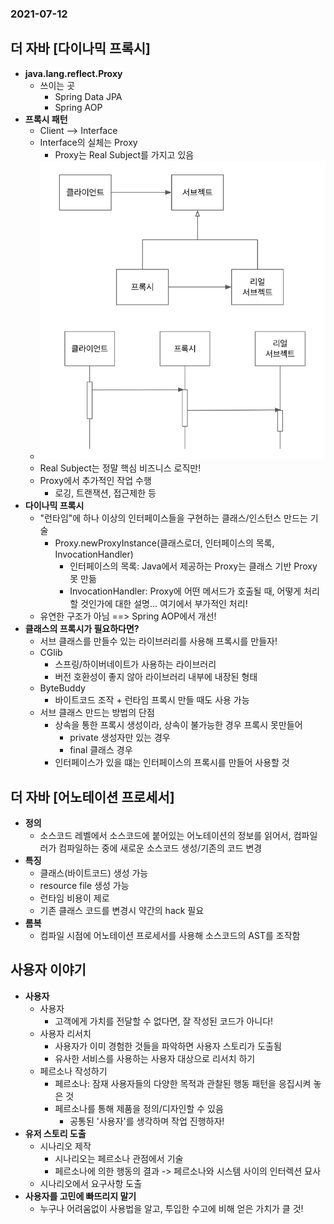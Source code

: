 ### 2021-07-12

## 더 자바 [다이나믹 프록시]
- **java.lang.reflect.Proxy**
    - 쓰이는 곳 
        - Spring Data JPA
        - Spring AOP
- **프록시 패턴**
    - Client --> Interface
    - Interface의 실체는 Proxy
        - Proxy는 Real Subject를 가지고 있음        
    - ![](../image/2021-07-12-proxy-pattern.PNG)
    - Real Subject는 정말 핵심 비즈니스 로직만!
    - Proxy에서 추가적인 작업 수행
        - 로깅, 트랜잭션, 접근제한 등
- **다이나믹 프록시**
    - "런타임"에 하나 이상의 인터페이스들을 구현하는 클래스/인스턴스 만드는 기술
        - Proxy.newProxyInstance(클래스로더, 인터페이스의 목록, InvocationHandler)
            - 인터페이스의 목록: Java에서 제공하는 Proxy는 클래스 기반 Proxy 못 만듦
            - InvocationHandler: Proxy에 어떤 메서드가 호출될 때, 어떻게 처리할 것인가에 대한 설명... 여기에서 부가적인 처리!
    - 유연한 구조가 아님 ==> Spring AOP에서 개선!
- **클래스의 프록시가 필요하다면?**
    - 서브 클래스를 만들수 있는 라이브러리를 사용해 프록시를 만들자!
    - CGlib
        - 스프링/하이버네이트가 사용하는 라이브러리
        - 버전 호환성이 좋지 않아 라이브러리 내부에 내장된 형태
    - ByteBuddy
        - 바이트코드 조작 + 런타임 프록시 만들 때도 사용 가능
    - 서브 클래스 만드는 방법의 단점
        - 상속을 통한 프록시 생성이라, 상속이 불가능한 경우 프록시 못만들어 
            - private 생성자만 있는 경우
            - final 클래스 경우
        - 인터페이스가 있을 떄는 인터페이스의 프록시를 만들어 사용할 것

## 더 자바 [어노테이션 프로세서]
- **정의**
    - 소스코드 레벨에서 소스코드에 붙어있는 어노테이션의 정보를 읽어서, 컴파일러가 컴파일하는 중에 새로운 소스코드 생성/기존의 코드 변경
- **특징**
    - 클래스(바이트코드) 생성 가능
    - resource file 생성 가능
    - 런타임 비용이 제로
    - 기존 클래스 코드를 변경시 약간의 hack 필요
- **롬복**
    - 컴파일 시점에 어노테이션 프로세서를 사용해 소스코드의 AST를 조작함
    
## 사용자 이야기
- **사용자**
    - 사용자
        - 고객에게 가치를 전달할 수 없다면, 잘 작성된 코드가 아니다!
    - 사용자 리서치
        - 사용자가 이미 경험한 것들을 파악하면 사용자 스토리가 도출됨
        - 유사한 서비스를 사용하는 사용자 대상으로 리서치 하기
    - 페르소나 작성하기
        - 페르소나: 잠재 사용자들의 다양한 목적과 관찰된 행동 패턴을 응집시켜 놓은 것
        - 페르소나를 통해 제품을 정의/디자인할 수 있음
            - 공통된 '사용자'를 생각하며 작업 진행하자!
- **유저 스토리 도출**                    
    - 시나리오 제작
        - 시나리오는 페르소나 관점에서 기술
        - 페르소나에 의한 행동의 결과 -> 페르소나와 시스템 사이의 인터렉션 묘사
    - 시나리오에서 요구사항 도출
- **사용자를 고민에 빠뜨리지 말기**
    - 누구나 어려움없이 사용법을 알고, 투입한 수고에 비해 얻은 가치가 클 것!
    

